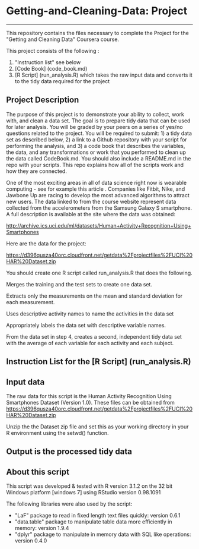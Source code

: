 # Getting-and-Cleaning-Data: Project
-------------------
This repository contains the files necessary to complete the Project for the "Getting and Cleaning Data" Coursera course.

This project consists of the following :
1. "Instruction list" see below
2. [Code Book] (code_book.md)
3. [R Script] (run_analysis.R) which takes the raw input data and converts it to the tidy data required for the project

## Project Description

The purpose of this project is to demonstrate your ability to collect, work with, and clean a data set. The goal is to prepare tidy data that can be used for later analysis. You will be graded by your peers on a series of yes/no questions related to the project. You will be required to submit: 1) a tidy data set as described below, 2) a link to a Github repository with your script for performing the analysis, and 3) a code book that describes the variables, the data, and any transformations or work that you performed to clean up the data called CodeBook.md. You should also include a README.md in the repo with your scripts. This repo explains how all of the scripts work and how they are connected.  

One of the most exciting areas in all of data science right now is wearable computing - see for example this article . Companies like Fitbit, Nike, and Jawbone Up are racing to develop the most advanced algorithms to attract new users. The data linked to from the course website represent data collected from the accelerometers from the Samsung Galaxy S smartphone. A full description is available at the site where the data was obtained: 

http://archive.ics.uci.edu/ml/datasets/Human+Activity+Recognition+Using+Smartphones 

Here are the data for the project: 

https://d396qusza40orc.cloudfront.net/getdata%2Fprojectfiles%2FUCI%20HAR%20Dataset.zip 

You should create one R script called run_analysis.R that does the following. 

Merges the training and the test sets to create one data set.

Extracts only the measurements on the mean and standard deviation for each measurement. 

Uses descriptive activity names to name the activities in the data set

Appropriately labels the data set with descriptive variable names. 

From the data set in step 4, creates a second, independent tidy data set with the average of each variable for each activity and each subject.

## Instruction List for the [R Script] (run_analysis.R)

## Input data

The raw data for this script is the Human Activity Recognition Using Smartphones Dataset (Version 1.0). These files can be obtained from https://d396qusza40orc.cloudfront.net/getdata%2Fprojectfiles%2FUCI%20HAR%20Dataset.zip 

Unzip the the Dataset zip file and set this as your working directory in your R environment using the setwd() function.

## Output is the processed tidy data

## About this script

This script was developed & tested with R version 3.1.2 on the 32 bit Windows platform [windows 7] using RStudio version 0.98.1091

The following libraries were also used by the script:


- "LaF" package to read in fixed length text files quickly: version 0.6.1
- "data.table" package to manipulate table data more efficiently in memory: version 1.9.4
- "dplyr" package to manipulate in memory data with SQL like operations: version 0.4.0

